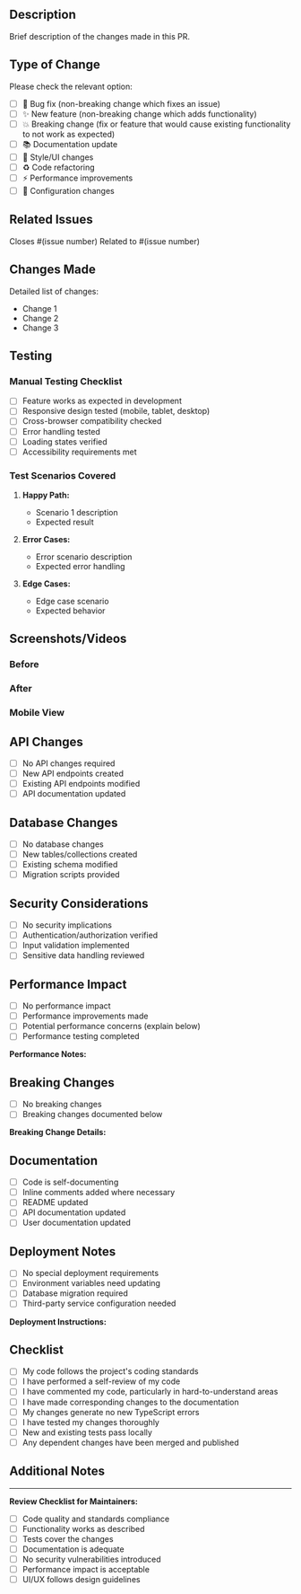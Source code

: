 ## Description

Brief description of the changes made in this PR.

## Type of Change

Please check the relevant option:

- [ ] 🐛 Bug fix (non-breaking change which fixes an issue)
- [ ] ✨ New feature (non-breaking change which adds functionality)
- [ ] 💥 Breaking change (fix or feature that would cause existing functionality to not work as expected)
- [ ] 📚 Documentation update
- [ ] 🎨 Style/UI changes
- [ ] ♻️ Code refactoring
- [ ] ⚡ Performance improvements
- [ ] 🔧 Configuration changes

## Related Issues

Closes #(issue number)
Related to #(issue number)

## Changes Made

Detailed list of changes:

- Change 1
- Change 2
- Change 3

## Testing

### Manual Testing Checklist

- [ ] Feature works as expected in development
- [ ] Responsive design tested (mobile, tablet, desktop)
- [ ] Cross-browser compatibility checked
- [ ] Error handling tested
- [ ] Loading states verified
- [ ] Accessibility requirements met

### Test Scenarios Covered

1. **Happy Path:**

   - Scenario 1 description
   - Expected result

2. **Error Cases:**

   - Error scenario description
   - Expected error handling

3. **Edge Cases:**
   - Edge case scenario
   - Expected behavior

## Screenshots/Videos

<!-- Include screenshots for UI changes -->

### Before

<!-- Screenshot of before state -->

### After

<!-- Screenshot of after state -->

### Mobile View

<!-- Mobile screenshots if applicable -->

## API Changes

- [ ] No API changes required
- [ ] New API endpoints created
- [ ] Existing API endpoints modified
- [ ] API documentation updated

## Database Changes

- [ ] No database changes
- [ ] New tables/collections created
- [ ] Existing schema modified
- [ ] Migration scripts provided

## Security Considerations

- [ ] No security implications
- [ ] Authentication/authorization verified
- [ ] Input validation implemented
- [ ] Sensitive data handling reviewed

## Performance Impact

- [ ] No performance impact
- [ ] Performance improvements made
- [ ] Potential performance concerns (explain below)
- [ ] Performance testing completed

**Performance Notes:**

<!-- Describe any performance considerations -->

## Breaking Changes

- [ ] No breaking changes
- [ ] Breaking changes documented below

**Breaking Change Details:**

<!-- Describe any breaking changes and migration steps -->

## Documentation

- [ ] Code is self-documenting
- [ ] Inline comments added where necessary
- [ ] README updated
- [ ] API documentation updated
- [ ] User documentation updated

## Deployment Notes

- [ ] No special deployment requirements
- [ ] Environment variables need updating
- [ ] Database migration required
- [ ] Third-party service configuration needed

**Deployment Instructions:**

<!-- Any special deployment instructions -->

## Checklist

- [ ] My code follows the project's coding standards
- [ ] I have performed a self-review of my code
- [ ] I have commented my code, particularly in hard-to-understand areas
- [ ] I have made corresponding changes to the documentation
- [ ] My changes generate no new TypeScript errors
- [ ] I have tested my changes thoroughly
- [ ] New and existing tests pass locally
- [ ] Any dependent changes have been merged and published

## Additional Notes

<!-- Any additional information that reviewers should know -->

---

**Review Checklist for Maintainers:**

- [ ] Code quality and standards compliance
- [ ] Functionality works as described
- [ ] Tests cover the changes
- [ ] Documentation is adequate
- [ ] No security vulnerabilities introduced
- [ ] Performance impact is acceptable
- [ ] UI/UX follows design guidelines
